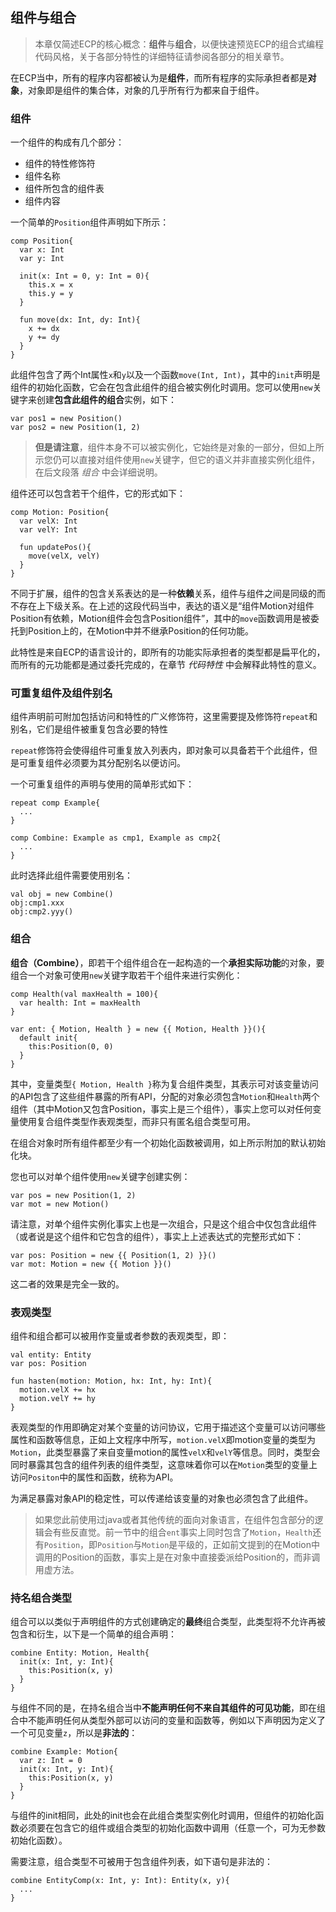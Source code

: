 ## 组件与组合

> 本章仅简述ECP的核心概念：**组件**与**组合**，以便快速预览ECP的组合式编程代码风格，关于各部分特性的详细特征请参阅各部分的相关章节。

在ECP当中，所有的程序内容都被认为是**组件**，而所有程序的实际承担者都是**对象**，对象即是组件的集合体，对象的几乎所有行为都来自于组件。

### 组件

一个组件的构成有几个部分：
- 组件的特性修饰符
- 组件名称
- 组件所包含的组件表
- 组件内容

一个简单的`Position`组件声明如下所示：

```ecp
comp Position{
  var x: Int
  var y: Int

  init(x: Int = 0, y: Int = 0){
    this.x = x
    this.y = y
  }

  fun move(dx: Int, dy: Int){
    x += dx
    y += dy
  }
}
```

此组件包含了两个Int属性`x`和`y`以及一个函数`move(Int, Int)`，其中的`init`声明是组件的初始化函数，它会在包含此组件的组合被实例化时调用。您可以使用`new`关键字来创建**包含此组件的组合**实例，如下：

```ecs
var pos1 = new Position()
var pos2 = new Position(1, 2)
```

> **但是请注意**，组件本身不可以被实例化，它始终是对象的一部分，但如上所示您仍可以直接对组件使用`new`关键字，但它的语义并非直接实例化组件，在后文段落 *组合* 中会详细说明。

组件还可以包含若干个组件，它的形式如下：

```ecp
comp Motion: Position{
  var velX: Int
  var velY: Int

  fun updatePos(){
    move(velX, velY)
  }
}
```

不同于扩展，组件的包含关系表达的是一种**依赖**关系，组件与组件之间是同级的而不存在上下级关系。在上述的这段代码当中，表达的语义是“组件Motion对组件Position有依赖，Motion组件会包含Position组件”，其中的`move`函数调用是被委托到Position上的，在Motion中并不继承Position的任何功能。

此特性是来自ECP的语言设计的，即所有的功能实际承担者的类型都是扁平化的，而所有的元功能都是通过委托完成的，在章节 *代码特性* 中会解释此特性的意义。

### 可重复组件及组件别名

组件声明前可附加包括访问和特性的广义修饰符，这里需要提及修饰符`repeat`和别名，它们是组件被重复包含必要的特性

`repeat`修饰符会使得组件可重复放入列表内，即对象可以具备若干个此组件，但是可重复组件必须要为其分配别名以便访问。

一个可重复组件的声明与使用的简单形式如下：

```ecs
repeat comp Example{
  ...
}

comp Combine: Example as cmp1, Example as cmp2{
  ...
}
```

此时选择此组件需要使用别名：

```ecs
val obj = new Combine()
obj:cmp1.xxx
obj:cmp2.yyy()
```

### 组合

**组合（Combine）**，即若干个组件组合在一起构造的一个**承担实际功能**的对象，要组合一个对象可使用`new`关键字取若干个组件来进行实例化：

```ecs
comp Health(val maxHealth = 100){
  var health: Int = maxHealth
}

var ent: { Motion, Health } = new {{ Motion, Health }}(){
  default init{
    this:Position(0, 0)
  }
}
```

其中，变量类型`{ Motion, Health }`称为复合组件类型，其表示可对该变量访问的API包含了这些组件暴露的所有API，分配的对象必须包含`Motion`和`Health`两个组件（其中Motion又包含Position，事实上是三个组件），事实上您可以对任何变量使用复合组件类型作表观类型，而非只有匿名组合类型可用。

在组合对象时所有组件都至少有一个初始化函数被调用，如上所示附加的默认初始化块。

您也可以对单个组件使用`new`关键字创建实例：

```ecs
var pos = new Position(1, 2)
var mot = new Motion()
```

请注意，对单个组件实例化事实上也是一次组合，只是这个组合中仅包含此组件（或者说是这个组件和它包含的组件），事实上上述表达式的完整形式如下：

```ecs
var pos: Position = new {{ Position(1, 2) }}()
var mot: Motion = new {{ Motion }}()
```

这二者的效果是完全一致的。

### 表观类型

组件和组合都可以被用作变量或者参数的表观类型，即：

```ecs
val entity: Entity
var pos: Position

fun hasten(motion: Motion, hx: Int, hy: Int){
  motion.velX += hx
  motion.velY += hy
}
```

表观类型的作用即确定对某个变量的访问协议，它用于描述这个变量可以访问哪些属性和函数等信息，正如上文程序中所写，`motion.velX`即motion变量的类型为`Motion`，此类型暴露了来自变量motion的属性`velX`和`velY`等信息。同时，类型会同时暴露其包含的组件列表的组件类型，这意味着你可以在`Motion`类型的变量上访问`Positon`中的属性和函数，统称为API。

为满足暴露对象API的稳定性，可以传递给该变量的对象也必须包含了此组件。

> 如果您此前使用过java或者其他传统的面向对象语言，在组件包含部分的逻辑会有些反直觉。前一节中的组合`ent`事实上同时包含了`Motion`，`Health`还有`Position`，即`Position`与`Motion`是平级的，正如前文提到的在Motion中调用的Position的函数，事实上是在对象中直接委派给Position的，而非调用虚方法。

### 持名组合类型

组合可以以类似于声明组件的方式创建确定的**最终**组合类型，此类型将不允许再被包含和衍生，以下是一个简单的组合声明：

```ecp
combine Entity: Motion, Health{
  init(x: Int, y: Int){
    this:Position(x, y)
  }
}
```

与组件不同的是，在持名组合当中**不能声明任何不来自其组件的可见功能**，即在组合中不能声明任何从类型外部可以访问的变量和函数等，例如以下声明因为定义了一个可见变量`z`，所以是**非法的**：

```ecs
combine Example: Motion{
  var z: Int = 0
  init(x: Int, y: Int){
    this:Position(x, y)
  }
}
```

与组件的init相同，此处的init也会在此组合类型实例化时调用，但组件的初始化函数必须要在包含它的组件或组合类型的初始化函数中调用（任意一个，可为无参数初始化函数）。

需要注意，组合类型不可被用于包含组件列表，如下语句是非法的：

```ecp
combine EntityComp(x: Int, y: Int): Entity(x, y){
  ...
}
```
